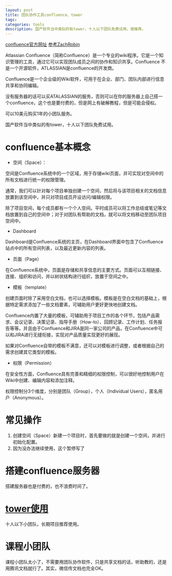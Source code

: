 ```yaml
---
layout: post
title: 团队协作工具confluence、tower
tags:
categories: tools
description: 国产软件当中类似的有tower，十人以下团队免费试用，很推荐。
---
```


[confluence官方网址](https://cwiki.apache.org/confluence/)
[参考ZachRobin](https://www.cnblogs.com/ZachRobin/p/6962062.html)

Atlassian Confluence（简称Confluence）是一个专业的wiki程序。它是一个知识管理的工具，通过它可以实现团队成员之间的协作和知识共享。Confluence 不是一个开源软件，ATLASSIAN是confluence的开发商。

Confluence是一个企业级的Wiki软件，可用于在企业、部门、团队内部进行信息共享和协同编辑。

没有服务器的话可以买ATALASSIAN的服务，否则可以在你的服务器上自己搭一个confluence，这个也是要付费的，但是网上有破解教程，但是可能会侵权。

可以10美元购买1年的小团队服务。

国产软件当中类似的有tower，十人以下团队免费试用。

# confluence基本概念

* 空间（Space）：

空间是Confluence系统中的一个区域，用于存储wiki页面，并可实现对空间中的所有文档进行统一的权限管理。

通常，我们可以针对每个项目单独创建一个空间，然后将与该项目相关的文档信息放置到该空间中，并只对项目成员开设访问/编辑权限。

除了项目空间，每个成员都有一个个人空间。平时成员可以将工作总结或笔记等文档放置到自己的空间中；对于对团队有帮助的文档，就可以将文档移动至团队项目空间中。

* Dashboard

Dashboard是Confluence系统的主页，在Dashboard界面中包含了Confluence站点中的所有空间列表，以及最近更新内容的列表。

* 页面（Page）

在Confluence系统中，页面是存储和共享信息的主要方式。页面可以互相链接、连接、组织和访问，并以树状结构进行组织，放置于空间之中。

* 模板（template）

创建页面时除了采用空白文档，也可以选择模板。模板是在空白文档的基础上，根据特定需求添加了一些文档要素，可辅助用户更好更快地创建文档。

Confluence内置了大量的模板，可辅助用于项目工作的各个环节，包括产品需求、会议记录、决策记录、指导手册（How-to）、回顾记录、工作计划、任务报告等等。并且由于Confluence和JIRA是同一家公司的产品，在Confluence中可以和JIRA进行无缝衔接，实现对产品质量实现更好的展现。

如果对Confluence自带的模板不满意，还可以对模板进行调整，或者根据自己的需求创建其它类型的模板。

* 权限（Permission）

在安全性方面，Confluence具有完善和精细的权限控制，可以很好地控制用户在Wiki中创建、编辑内容和添加注释。

权限控制分3个维度，分别是团队（Group），个人（Individual Users），匿名用户（Anonymous）。

# 常见操作

1. 创建空间（Space）新建一个项目时，首先要做的就是创建一个空间，并进行初始化配置。
2. 因为没办法继续使用，这个暂停写了

# 搭建confluence服务器

搭建服务器也是付费的，也不浪费时间了。

# [tower使用](https://tower.im/guides)

十人以下小团队，长期项目推荐使用。

# 课程小团队

课程小团队太小了，不需要用团队协作软件，只是共享文档的话，听助教的，还是用腾讯文档就行了。其实，微信传文档也完全OK。
